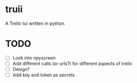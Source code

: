 # truii
A Trello tui written in python.

# TODO
- [ ] Look into npyscreen
- [ ] Add different calls (or urls?) for different aspects of trello
- [ ] Design?
- [ ] Add key and token as secrets
